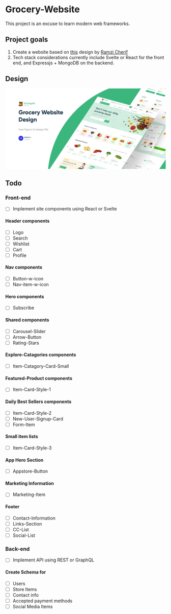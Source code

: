 # Grocery-Website

This project is an excuse to learn modern web frameworks.

## Project goals

1. Create a website based on [this](https://www.figma.com/community/file/1094388281253753863) design by [Ramzi Cherif](https://www.figma.com/@ramzi_ui)
2. Tech stack considerations currently include Svelte or React for the front end, and Expressjs + MongoDB on the backend.

## Design

![Design of site](readme-images/Design-Cover.png)

## Todo

### Front-end

- [ ] Implement site components using React or Svelte

#### Header components

- [ ] Logo
- [ ] Search
- [ ] Wishlist
- [ ] Cart
- [ ] Profile

#### Nav components

- [ ] Button-w-icon
- [ ] Nav-item-w-icon

#### Hero components

- [ ] Subscribe

#### Shared components

- [ ] Carousel-Slider
- [ ] Arrow-Button
- [ ] Rating-Stars

#### Explore-Catagories components

- [ ] Item-Catagory-Card-Small
  
#### Featured-Product components

- [ ] Item-Card-Style-1

#### Daily Best Sellers components

- [ ] Item-Card-Style-2
- [ ] New-User-Signup-Card
- [ ] Form-Item

#### Small item lists

- [ ] Item-Card-Style-3

#### App Hero Section

- [ ] Appstore-Button

#### Marketing Information

- [ ] Marketing-Item

#### Footer

- [ ] Contact-Information
- [ ] Links-Section
- [ ] CC-List
- [ ] Social-List

### Back-end

- [ ] Implement API using REST or GraphQL

#### Create Schema for

- [ ] Users
- [ ] Store Items
- [ ] Contact info
- [ ] Accepted payment methods
- [ ] Social Media Items
